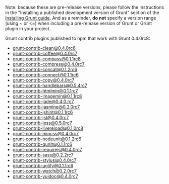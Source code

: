 Note: because these are pre-release versions, please follow the instructions in the "Installing a published development version of Grunt" section of the [Installing Grunt guide](https://github.com/gruntjs/grunt/wiki/Installing-grunt). And as a reminder, **do not** specify a version range (using ~ or <=) when including a pre-release version of Grunt or Grunt plugin in your project.

Grunt contrib plugins published to npm that work with Grunt 0.4.0rc8:

- grunt-contrib-clean@0.4.0rc6
- grunt-contrib-coffee@0.4.0rc7
- grunt-contrib-compass@0.1.1rc8
- grunt-contrib-compress@0.4.0rc7
- grunt-contrib-concat@0.1.2rc6
- grunt-contrib-connect@0.1.1rc6
- grunt-contrib-copy@0.4.0rc7
- grunt-contrib-handlebars@0.5.4rc7
- grunt-contrib-htmlmin@0.1.1rc7
- grunt-contrib-imagemin@0.1.1rc8
- grunt-contrib-jade@0.4.0.rc7
- grunt-contrib-jasmine@0.3.0rc7
- grunt-contrib-jshint@0.1.1rc6
- grunt-contrib-jst@0.4.0rc7
- grunt-contrib-less@0.5.0rc7
- grunt-contrib-livereload@0.1.0rc8
- grunt-contrib-mincss@0.4.0rc7
- grunt-contrib-nodeunit@0.1.2rc6
- grunt-contrib-qunit@0.1.1rc6
- grunt-contrib-requirejs@0.4.0rc7
- grunt-contrib-sass@0.2.2rc7
- grunt-contrib-stylus@0.4.0rc7
- grunt-contrib-uglify@0.1.1rc6
- grunt-contrib-watch@0.2.0rc7
- grunt-contrib-yuidoc@0.4.0rc7
